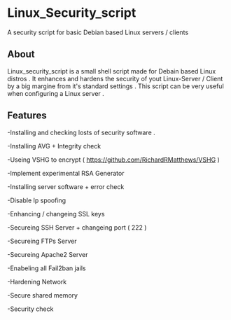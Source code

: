 # Linux_Security_script
A security script for basic Debian based Linux servers / clients

About
------

Linux_security_script is a small shell script made for Debain based Linux distros . 
It enhances and hardens the security of yout Linux-Server / Client by a big margine from it's standard settings . 
This script can be very useful when configuring a Linux server . 

Features
--------

-Installing and checking losts of security software . 

-Installing AVG + Integrity check 

-Useing VSHG to encrypt ( https://github.com/RichardRMatthews/VSHG )

-Implement experimental RSA Generator 

-Installing server software + error check 

-Disable Ip spoofing 

-Enhancing / changeing SSL keys 

-Secureing SSH Server + changeing port ( 222 ) 

-Secureing FTPs Server

-Secureing Apache2 Server 

-Enabeling all Fail2ban jails 

-Hardening Network 

-Secure shared memory 

-Security check 

